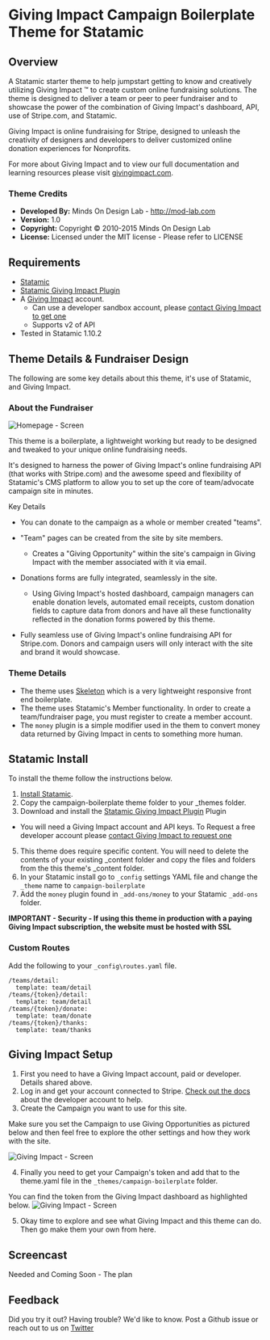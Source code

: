 Giving Impact Campaign Boilerplate Theme for Statamic
=====================================================

## Overview

A Statamic starter theme to help jumpstart getting to know and creatively utilizing Giving Impact &trade; to create custom online fundraising solutions. The theme is designed to deliver a team or peer to peer fundraiser and to showcase the power of the combination of Giving Impact's dashboard, API, use of Stripe.com, and Statamic.

Giving Impact is online fundraising for Stripe, designed to unleash the creativity of designers and developers to deliver customized online donation experiences for Nonprofits.

For more about Giving Impact and to view our full documentation and learning resources please visit [givingimpact.com](http://givingimpact.com).

### Theme Credits

* **Developed By:** Minds On Design Lab - http://mod-lab.com
* **Version:** 1.0
* **Copyright:** Copyright &copy; 2010-2015 Minds On Design Lab
* **License:** Licensed under the MIT license - Please refer to LICENSE

## Requirements

* [Statamic](http://statamic.com)
* [Statamic Giving Impact Plugin](https://github.com/Minds-On-Design-Lab/Statamic-Plugin-GivingImpact)
* A [Giving Impact](http://givingimpact.com) account.
    * Can use a developer sandbox account, please [contact Giving Impact to get one](http://givingimpact.com/contact)
    * Supports v2 of API
* Tested in Statamic 1.10.2


## Theme Details & Fundraiser Design

The following are some key details about this theme, it's use of Statamic, and Giving Impact.

### About the Fundraiser

![Homepage - Screen](/readme-imgs/home_w_data.png)

This theme is a boilerplate, a lightweight working but ready to be designed and tweaked to your unique online fundraising needs.

It's designed to harness the power of Giving Impact's online fundraising API (that works with Stripe.com) and the awesome speed and flexibility of Statamic's CMS platform to allow you to set up the core of team/advocate campaign site in minutes.

Key Details

* You can donate to the campaign as a whole or member created "teams".
* "Team" pages can be created from the site by site members.
  * Creates a "Giving Opportunity" within the site's campaign in Giving Impact with the member associated with it via email.
* Donations forms are fully integrated, seamlessly in the site.
  * Using Giving Impact's hosted dashboard, campaign managers can enable donation levels, automated email receipts, custom donation fields to capture data from donors and have all these functionality reflected in the donation forms powered by this theme.

* Fully seamless use of Giving Impact's online fundraising API for Stripe.com. Donors and campaign users will only interact with the site and brand it would showcase.

### Theme Details

* The theme uses [Skeleton](http://getskeleton.com/) which is a very lightweight responsive front end boilerplate.
* The theme uses Statamic's Member functionality. In order to create a team/fundraiser page, you must register to create a member account.
* The `money` plugin is a simple modifier used in the them to convert money data returned by Giving Impact in cents to something more human.

## Statamic Install

To install the theme follow the instructions below.

1. [Install Statamic](http://statamic.com/learn/digging-in/installing).
2. Copy the campaign-boilerplate theme folder to your _themes folder.
3. Download and install the [Statamic Giving Impact Plugin](https://github.com/Minds-On-Design-Lab/Statamic-Plugin-GivingImpact) Plugin
 * You will need a Giving Impact account and API keys. To Request a free developer account please [contact Giving Impact to request one](http://givingimpact.com/contact)
5. This theme does require specific content. You will need to delete the contents of your existing _content folder and copy the files and folders from the this theme's _content folder.
6. In your Statamic install go to `_config` settings YAML file and change the `_theme` name to `campaign-boilerplate`
7. Add the `money` plugin found in `_add-ons/money` to your Statamic `_add-ons` folder.

**IMPORTANT - Security - If using this theme in production with a paying Giving Impact subscription, the website must be hosted with SSL**

### Custom Routes

Add the following to your `_config\routes.yaml` file.

```
/teams/detail:
  template: team/detail
/teams/{token}/detail:
  template: team/detail
/teams/{token}/donate:
  template: team/donate
/teams/{token}/thanks:
  template: team/thanks
```

## Giving Impact Setup

1. First you need to have a Giving Impact account, paid or developer. Details shared above.
2. Log in and get your account connected to Stripe. [Check out the docs](http://givingimpact.com/docs/developer-account) about the developer account to help.
3. Create the Campaign you want to use for this site.

Make sure you set the Campaign to use Giving Opportunities as pictured below and then feel free to explore the other settings and how they work with the site.

![Giving Impact - Screen](/readme-imgs/camp_setup.png)

4. Finally you need to get your Campaign's token and add that to the theme.yaml file in the `_themes/campaign-boilerplate` folder.

You can find the token from the Giving Impact dashboard as highlighted below.
![Giving Impact - Screen](/readme-imgs/token.png)

5. Okay time to explore and see what Giving Impact and this theme can do. Then go make them your own from here.

## Screencast

Needed and Coming Soon - The plan

## Feedback

Did you try it out? Having trouble? We'd like to know. Post a Github issue or reach out to us on [Twitter](https://twitter.com/mindsondesign)
